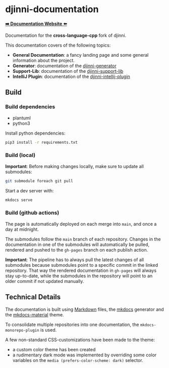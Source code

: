 # djinni-documentation

**[:arrow_right: Documentation Website :arrow_left:](https://cross-language-cpp.github.io/djinni-documentation/)**

Documentation for the **cross-language-cpp** fork of djinni.

This documentation covers of the following topics:

- **General Documentation**: a fancy landing page and some general information about the project.
- **Generator**: documentation of the [djinni-generator](https://github.com/cross-language-cpp/djinni-generator)
- **Support-Lib**: documentation of the [djinni-support-lib](https://github.com/cross-language-cpp/djinni-support-lib)
- **IntelliJ Plugin**:  documentation of the [djinni-intellij-plugin](https://github.com/cross-language-cpp/djinni-intellij-plugin)

## Build

### Build dependencies

- plantuml
- python3

Install python dependencies:

```bash
pip3 install -r requirements.txt
```

### Build (local)

**Important**: Before making changes locally, make sure to update all submodules:

```bash
git submodule foreach git pull
```

Start a dev server with:

```bash
mkdocs serve
```

### Build (github actions)

The page is automatically deployed on each merge into `main`, and once a day at midnight.

The submodules follow the `main` branch of each repository. Changes in the documentation in one of the submodules will automatically be pulled, rendered and pushed to the `gh-pages` branch on each publish action.

**Important**: The pipeline has to always pull the latest changes of all submodules because submodules point to a specific commit in the linked repository.
That way the rendered documentation in `gh-pages` will always stay up-to-date, while the submodules in the repository will point to an older commit if not updated manually.

## Technical Details

The documentation is built using [Markdown](https://www.markdownguide.org/) files, the [mkdocs](https://www.mkdocs.org/) generator and the [mkdocs-material](https://squidfunk.github.io/mkdocs-material/) theme.

To consolidate multiple repositories into one documentation, the `mkdocs-monorepo-plugin` is used.


A few non-standard CSS-customizations have been made to the theme:
- a custom color theme has been created
- a rudimentary dark mode was implemented by overriding some color variables on the `media (prefers-color-scheme: dark)` selector.
